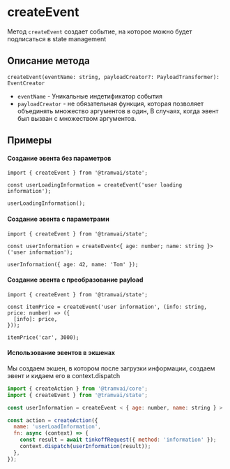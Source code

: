# createEvent

Метод `createEvent` создает событие, на которое можно будет подписаться в state management

## Описание метода

`createEvent(eventName: string, payloadCreator?: PayloadTransformer): EventCreator`

- `eventName` - Уникальные индетификатор события
- `payloadCreator` - не обязательная функция, которая позволяет объединять множество аргументов в один, В случаях, когда эвент был вызван с множеством аргументов.

## Примеры

#### Создание эвента без параметров

```tsx
import { createEvent } from '@tramvai/state';

const userLoadingInformation = createEvent('user loading information');

userLoadingInformation();
```

#### Создание эвента с параметрами

```tsx
import { createEvent } from '@tramvai/state';

const userInformation = createEvent<{ age: number; name: string }>('user information');

userInformation({ age: 42, name: 'Tom' });
```

#### Создание эвента с преобразование payload

```tsx
import { createEvent } from '@tramvai/state';

const itemPrice = createEvent('user information', (info: string, price: number) => ({
  [info]: price,
}));

itemPrice('car', 3000);
```

#### Использование эвентов в экшенах

Мы создаем экшен, в котором после загрузки информации, создаем эвент и кидаем его в context.dispatch

```javascript
import { createAction } from '@tramvai/core';
import { createEvent } from '@tramvai/state';

const userInformation = createEvent < { age: number, name: string } > 'user information';

const action = createAction({
  name: 'userLoadInformation',
  fn: async (context) => {
    const result = await tinkoffRequest({ method: 'information' });
    context.dispatch(userInformation(result));
  },
});
```
